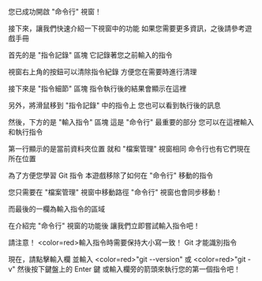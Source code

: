 
您已成功開啟 "命令行" 視窗！

接下來，讓我們快速介紹一下視窗中的功能
如果您需要更多資訊，之後請參考遊戲手冊

首先的是 "指令記錄" 區塊
它記錄著您之前輸入的指令

視窗右上角的按鈕可以清除指令紀錄
方便您在需要時進行清理

接下來是 "指令細節" 區塊
指令執行後的結果會顯示在這裡

另外，將滑鼠移到 "指令記錄" 中的指令上
您也可以看到執行後的訊息

然後，下方的是 "輸入指令" 區塊
這是 "命令行" 最重要的部分
您可以在這裡輸入和執行指令

第一行顯示的是當前資料夾位置
就和 "檔案管理" 視窗相同
命令行也有它們現在所在位置

為了方便您學習 Git 指令
本遊戲移除了如何在 "命令行" 移動的指令

您只需要在 "檔案管理" 視窗中移動路徑
"命令行" 視窗也會同步移動！

而最後的一欄為輸入指令的區域

在介紹完 "命令行" 視窗的功能後
讓我們立即嘗試輸入指令吧！

請注意！
<color=red>輸入指令時需要保持大小寫一致！</color>
Git 才能識別指令

現在，請點擊輸入欄
並輸入 <color=red>"git --version"</color> 或 <color=red>"git -v"</color>
然後按下鍵盤上的 Enter 鍵
或輸入欄旁的箭頭來執行您的第一個指令吧！
